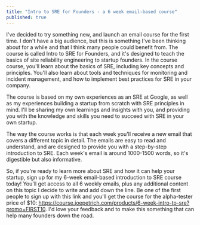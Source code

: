 ```yaml
---
title: "Intro to SRE for Founders - a 6 week email-based course"
published: true
---
```


I've decided to try something new, and launch an email course for the first time. I don't have a big audience, but this is something I've been thinking about for a while and that I think many people could benefit from. The course is called Intro to SRE for Founders, and it's designed to teach the basics of site reliability engineering to startup founders. In the course course, you'll learn about the basics of SRE, including key concepts and principles. You'll also learn about tools and techniques for monitoring and incident management, and how to implement best practices for SRE in your company.

The course is based on my own experiences as an SRE at Google, as well as my experiences building a startup from scratch with SRE principles in mind. I'll be sharing my own learnings and insights with you, and providing you with the knowledge and skills you need to succeed with SRE in your own startup.

The way the course works is that each week you'll receive a new email that covers a different topic in detail. The emails are easy to read and understand, and are designed to provide you with a step-by-step introduction to SRE. Each week's email is around 1000-1500 words, so it's digestible but also informative.

So, if you're ready to learn more about SRE and how it can help your startup, sign up for my 6-week email-based introduction to SRE course today! You'll get access to all 6 weekly emails, plus any additional content on this topic I decide to write and add down the line. Be one of the first people to sign up with this link and you'll get the course for the alpha-tester price of $10: https://course.joepetrich.com/products/6-week-intro-to-sre?promo=FIRST10. I'd love your feedback and to make this something that can help many founders down the road.
